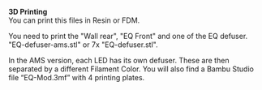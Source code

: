 **3D Printing**
<br>You can print this files in Resin or FDM.

You need to print the "Wall rear", "EQ Front" and one of the EQ defuser. "EQ-defuser-ams.stl" or 7x "EQ-defuser.stl".

In the AMS version, each LED has its own defuser. These are then separated by a different Filament Color.
You will also find a Bambu Studio file “EQ-Mod.3mf” with 4 printing plates.
